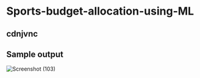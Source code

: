 # Sports-budget-allocation-using-ML
## cdnjvnc
## Sample output
![Screenshot (103)](https://github.com/MaheshwaranSelvam/Sports-budget-allocation-using-ML/assets/115611481/7db5701f-e357-4b99-8a99-068b8a43c029)

